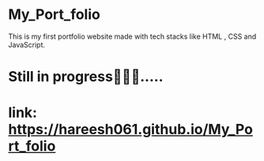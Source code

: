 # My_Port_folio
This is my first portfolio website made with tech stacks like HTML , CSS and JavaScript.

# Still in progress🚧🧑‍💻.....

# link: https://hareesh061.github.io/My_Port_folio
